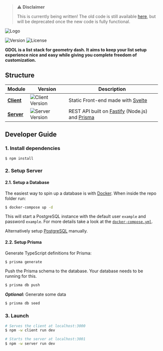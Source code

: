 > ⚠️ **Disclaimer**
>
> This is currently being written! The old code is still available [here](https://github.com/electroflameofficial/gdshittylist/tree/archive), but will be deprecated once the new code is fully functional.

![Logo](https://gist.githubusercontent.com/Emonadeo/3c3ca5d44d23ee7c9ae3c048c8f3a2c4/raw/GDOL.svg)

![Version](https://img.shields.io/github/package-json/v/Emonadeo/GDOL)
![License](https://img.shields.io/github/license/Emonadeo/GDOL)

**GDOL is a list stack for geometry dash. It aims to keep your list setup experience nice and easy while giving you complete freedom of customization.**

## Structure

| Module               | Version                                                                                                            | Description                                                                                         |
| -------------------- | ------------------------------------------------------------------------------------------------------------------ | --------------------------------------------------------------------------------------------------- |
| [**Client**](client) | ![Client Version](https://img.shields.io/github/package-json/v/Emonadeo/GDOpenList?filename=client%2Fpackage.json) | Static Front-end made with [Svelte](https://svelte.dev/)                                            |
| [**Server**](server) | ![Server Version](https://img.shields.io/github/package-json/v/Emonadeo/GDOpenList?filename=server%2Fpackage.json) | REST API built on [Fastify](https://www.fastify.io/) (Node.js) and [Prisma](https://www.prisma.io/) |

## Developer Guide

### 1. Install dependencies

```sh
$ npm install
```

### 2. Setup Server

#### 2.1. Setup a Database

The easiest way to spin up a database is with [Docker](https://www.docker.com/get-started/). When inside the repo folder run:

```sh
$ docker-compose up -d
```

This will start a PostgreSQL instance with the default user `example` and password `example`. For more details take a look at the [`docker-compose.yml`](docker-compose.yml).

Alternatively setup [PostgreSQL](https://www.postgresql.org/) manually.

#### 2.2. Setup Prisma

Generate TypeScript definitions for Prisma:

```sh
$ prisma generate
```

Push the Prisma schema to the database. Your database needs to be running for this.

```sh
$ prisma db push
```

_**Optional:**_ Generate some data

```sh
$ prisma db seed
```

### 3. Launch

```sh
# Serves the client at localhost:3000
$ npm -w client run dev
```

```sh
# Starts the server at localhost:3001
$ npm -w server run dev
```

